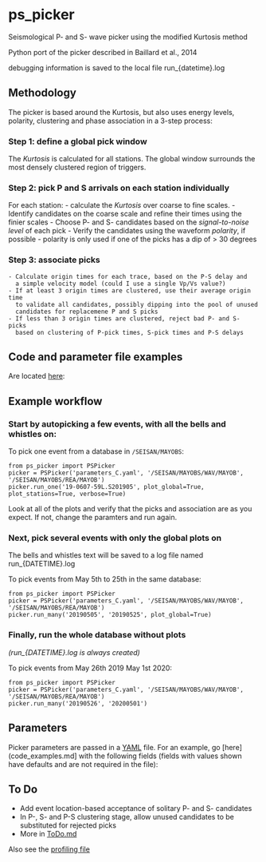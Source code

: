 # ps_picker

Seismological P- and S- wave picker using the modified Kurtosis method

Python port of the picker described in Baillard et al., 2014

debugging information is saved to the local file run_{datetime}.log

## Methodology
The picker is based around the Kurtosis, but also uses energy levels, polarity,
clustering and phase association in a 3-step process:

### Step 1: define a global pick window

The *Kurtosis* is calculated for all stations.  The global window
surrounds the most densely clustered region of triggers.

### Step 2: pick P and S arrivals on each station individually

For each station:
    - calculate the *Kurtosis* over coarse to fine scales.
    - Identify candidates on the coarse scale and refine their times using
      the finier scales
    - Choose P- and S- candidates based on the *signal-to-noise level* of
      each pick
    - Verify the candidates using the waveform *polarity*, if possible
       - polarity is only used if one of the picks has a dip of > 30 degrees

### Step 3: associate picks
    - Calculate origin times for each trace, based on the P-S delay and
      a simple velocity model (could I use a single Vp/Vs value?)
    - If at least 3 origin times are clustered, use their average origin time
      to validate all candidates, possibly dipping into the pool of unused
      candidates for replacemene P and S picks
    - If less than 3 origin times are clustered, reject bad P- and S- picks
      based on clustering of P-pick times, S-pick times and P-S delays

## Code and parameter file examples
Are located [here](code_examples.md):


## Example workflow

### Start by autopicking a few events, with all the bells and whistles on:

To pick one event from a database in `/SEISAN/MAYOBS`:

    from ps_picker import PSPicker
    picker = PSPicker('parameters_C.yaml', '/SEISAN/MAYOBS/WAV/MAYOB',  '/SEISAN/MAYOBS/REA/MAYOB')
    picker.run_one('19-0607-59L.S201905', plot_global=True, plot_stations=True, verbose=True)


Look at all of the plots and verify that the picks and association are as
you expect.  If not, change the paramters and run again.

### Next, pick several events with only the global plots on

The bells and whistles text will be saved to a log file named
run_{DATETIME}.log

To pick events from May 5th to 25th in the same database:

    from ps_picker import PSPicker
    picker = PSPicker('parameters_C.yaml', '/SEISAN/MAYOBS/WAV/MAYOB',  '/SEISAN/MAYOBS/REA/MAYOB')
    picker.run_many('20190505', '20190525', plot_global=True)


### Finally, run the whole database without plots

*(run_{DATETIME}.log is always created)*

To pick events from May 26th 2019 May 1st 2020:

    from ps_picker import PSPicker
    picker = PSPicker('parameters_C.yaml', '/SEISAN/MAYOBS/WAV/MAYOB', '/SEISAN/MAYOBS/REA/MAYOB')
    picker.run_many('20190526', '20200501')


## Parameters
Picker parameters are passed in a
[YAML](https://tools.ietf.org/id/draft-pbryan-zyp-json-ref-03.html) file.  For
an example, go [here](code_examples.md] with
the following fields (fields with values shown have defaults and are not
required in the file):


## To Do

- Add event location-based acceptance of solitary P- and S- candidates
- In P-, S- and P-S clustering stage, allow unused candidates to be
  substituted for rejected picks
- More in [ToDo.md](ToDo.md)
    
Also see the [profiling file](profiling.md)
